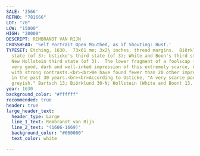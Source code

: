 ```yaml
---
SALE: '2566'
REFNO: "781666"
LOT: "70"
LOW: "15000"
HIGH: "20000"
DESCRIPT: REMBRANDT VAN RIJN
CROSSHEAD: 'Self Portrait Open Mouthed, as if Shouting: Bust.'
TYPESET: Etching, 1630.  73x61 mm; 3x2½ inches, thread margins.  Biörklund's third
  state (of 3); Usticke's third state (of 3); White and Boon's third state (of 3);
  New Hollstein third state (of 3).  The lower fragment of a foolscap (?) watermark.  A
  very good, dark and well-inked impression of this extremely scarce, early etching
  with strong contrasts.<br><br>We have found fewer than 20 other impressions at auction
  in the past 30 years.<br><br>According to Usticke, "A very scarce portrait, usually
  greyish." Bartsch 13; Biörklund 30-N; Hollstein (White and Boon) 13.
year: 1630
background_color: "#ffffff"
recommended: true
header: true
large_header_text:
  header_type: Large
  line_1_text: Rembrandt van Rijn
  line_2_text: "(1606-1669)"
  background_color: "#000000"
  text_color: white

---
```

